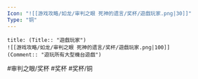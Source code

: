 ```yaml
---
Icon: "![[游戏攻略/如龙/审判之眼 死神的遗言/奖杯/遊戲玩家.png|30]]"
Type: "铜"
---
```

```ad-common-bronze-trophy
title: (Title:: "遊戲玩家")
![[游戏攻略/如龙/审判之眼 死神的遗言/奖杯/遊戲玩家.png|100]]
(Comment:: "遊玩所有大型機台遊戲")
```

#审判之眼/奖杯 #奖杯 #奖杯/铜
